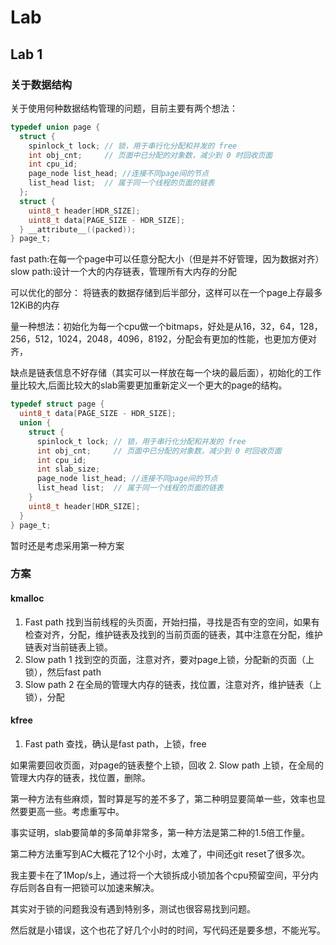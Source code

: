 # Lab

## Lab 1

### 关于数据结构

关于使用何种数据结构管理的问题，目前主要有两个想法：

```c
typedef union page {
  struct {
    spinlock_t lock; // 锁，用于串行化分配和并发的 free
    int obj_cnt;     // 页面中已分配的对象数，减少到 0 时回收页面
    int cpu_id;
    page_node list_head; //连接不同page间的节点
    list_head list;  // 属于同一个线程的页面的链表
  };
  struct {
    uint8_t header[HDR_SIZE];
    uint8_t data[PAGE_SIZE - HDR_SIZE];
  } __attribute__((packed));
} page_t;
```

fast path:在每一个page中可以任意分配大小（但是并不好管理，因为数据对齐）
slow path:设计一个大的内存链表，管理所有大内存的分配

可以优化的部分： 将链表的数据存储到后半部分，这样可以在一个page上存最多12KiB的内存

量一种想法：初始化为每一个cpu做一个bitmaps，好处是从16，32，64，128，256，512，1024，2048，4096，8192，分配会有更加的性能，也更加方便对齐，

缺点是链表信息不好存储（其实可以一样放在每一个块的最后面），初始化的工作量比较大,后面比较大的slab需要更加重新定义一个更大的page的结构。

```c
typedef struct page {
  uint8_t data[PAGE_SIZE - HDR_SIZE];
  union {
    struct {
      spinlock_t lock; // 锁，用于串行化分配和并发的 free
      int obj_cnt;     // 页面中已分配的对象数，减少到 0 时回收页面
      int cpu_id;
      int slab_size;
      page_node list_head; //连接不同page间的节点
      list_head list;  // 属于同一个线程的页面的链表
    }
    uint8_t header[HDR_SIZE];
  }
} page_t;
```

暂时还是考虑采用第一种方案

### 方案

#### kmalloc

1. Fast path
  找到当前线程的头页面，开始扫描，寻找是否有空的空间，如果有检查对齐，分配，维护链表及找到的当前页面的链表，其中注意在分配，维护链表对当前链表上锁。
2. Slow path 1
  找到空的页面，注意对齐，要对page上锁，分配新的页面（上锁），然后fast path
3. Slow path 2
  在全局的管理大内存的链表，找位置，注意对齐，维护链表（上锁），分配

#### kfree

1. Fast path
  查找，确认是fast path，上锁，free
  
  如果需要回收页面，对page的链表整个上锁，回收
2. Slow path
  上锁，在全局的管理大内存的链表，找位置，删除。


第一种方法有些麻烦，暂时算是写的差不多了，第二种明显要简单一些，效率也显然要更高一些。考虑重写中。

事实证明，slab要简单的多简单非常多，第一种方法是第二种的1.5倍工作量。

第二种方法重写到AC大概花了12个小时，太难了，中间还git reset了很多次。

我主要卡在了1Mop/s上，通过将一个大锁拆成小锁加各个cpu预留空间，平分内存后则各自有一把锁可以加速来解决。

其实对于锁的问题我没有遇到特别多，测试也很容易找到问题。

然后就是小错误，这个也花了好几个小时的时间，写代码还是要多想，不能光写。
